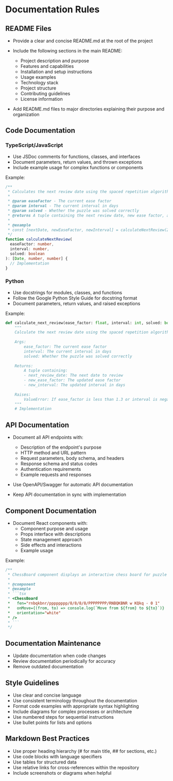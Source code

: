 # Documentation Rules

## README Files

- Provide a clear and concise README.md at the root of the project
- Include the following sections in the main README:
  - Project description and purpose
  - Features and capabilities
  - Installation and setup instructions
  - Usage examples
  - Technology stack
  - Project structure
  - Contributing guidelines
  - License information

- Add README.md files to major directories explaining their purpose and organization

## Code Documentation

### TypeScript/JavaScript

- Use JSDoc comments for functions, classes, and interfaces
- Document parameters, return values, and thrown exceptions
- Include example usage for complex functions or components

Example:
```typescript
/**
 * Calculates the next review date using the spaced repetition algorithm.
 * 
 * @param easeFactor - The current ease factor
 * @param interval - The current interval in days
 * @param solved - Whether the puzzle was solved correctly
 * @returns A tuple containing the next review date, new ease factor, and new interval
 * 
 * @example
 * const [nextDate, newEaseFactor, newInterval] = calculateNextReview(2.5, 1, true);
 */
function calculateNextReview(
  easeFactor: number,
  interval: number,
  solved: boolean
): [Date, number, number] {
  // Implementation
}
```

### Python

- Use docstrings for modules, classes, and functions
- Follow the Google Python Style Guide for docstring format
- Document parameters, return values, and raised exceptions

Example:
```python
def calculate_next_review(ease_factor: float, interval: int, solved: bool) -> Tuple[date, float, int]:
    """
    Calculate the next review date using the spaced repetition algorithm.
    
    Args:
        ease_factor: The current ease factor
        interval: The current interval in days
        solved: Whether the puzzle was solved correctly
        
    Returns:
        A tuple containing:
        - next_review_date: The next date to review
        - new_ease_factor: The updated ease factor
        - new_interval: The updated interval in days
        
    Raises:
        ValueError: If ease_factor is less than 1.3 or interval is negative
    """
    # Implementation
```

## API Documentation

- Document all API endpoints with:
  - Description of the endpoint's purpose
  - HTTP method and URL pattern
  - Request parameters, body schema, and headers
  - Response schema and status codes
  - Authentication requirements
  - Example requests and responses

- Use OpenAPI/Swagger for automatic API documentation
- Keep API documentation in sync with implementation

## Component Documentation

- Document React components with:
  - Component purpose and usage
  - Props interface with descriptions
  - State management approach
  - Side effects and interactions
  - Example usage

Example:
```typescript
/**
 * ChessBoard component displays an interactive chess board for puzzle solving.
 * 
 * @component
 * @example
 * ```tsx
 * <ChessBoard
 *   fen="rnbqkbnr/pppppppp/8/8/8/8/PPPPPPPP/RNBQKBNR w KQkq - 0 1"
 *   onMove={(from, to) => console.log(`Move from ${from} to ${to}`)}
 *   orientation="white"
 * />
 * ```
 */
```

## Documentation Maintenance

- Update documentation when code changes
- Review documentation periodically for accuracy
- Remove outdated documentation

## Style Guidelines

- Use clear and concise language
- Use consistent terminology throughout the documentation
- Format code examples with appropriate syntax highlighting
- Include diagrams for complex processes or architecture
- Use numbered steps for sequential instructions
- Use bullet points for lists and options

## Markdown Best Practices

- Use proper heading hierarchy (# for main title, ## for sections, etc.)
- Use code blocks with language specifiers
- Use tables for structured data
- Use relative links for cross-references within the repository
- Include screenshots or diagrams when helpful 